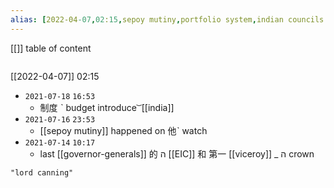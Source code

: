 ```yaml
---
alias: [2022-04-07,02:15,sepoy mutiny,portfolio system,indian councils act 1861,,,,,,,,]
---
```

[[]]
table of content
```toc
```

[[2022-04-07]] 02:15

- `2021-07-18`  `16:53`
	- 制度  ˋ budget introduce  ͝   [[india]]
- `2021-07-16`  `23:53`
	- [[sepoy mutiny]] happened on 他ˋ watch
- `2021-07-14`  `10:17`
	- last [[governor-generals]] 的 ה [[EIC]] 和 第一 [[viceroy]] _ ה crown
```query
"lord canning"
```